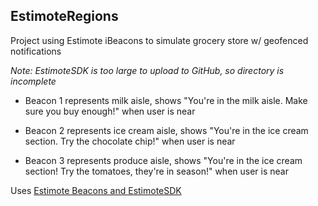## EstimoteRegions
Project using Estimote iBeacons to simulate grocery store w/ geofenced notifications

*Note: EstimoteSDK is too large to upload to GitHub, so directory is incomplete*

* Beacon 1 represents milk aisle, shows "You're in the milk aisle. Make sure you buy enough!" when user is near

* Beacon 2 represents ice cream aisle, shows "You're in the ice cream section. Try the chocolate chip!" when user is near

* Beacon 3 represents produce aisle, shows "You're in the ice cream section! Try the tomatoes, they're in season!" when user is near

Uses [Estimote Beacons and EstimoteSDK](http://developer.estimote.com/)

